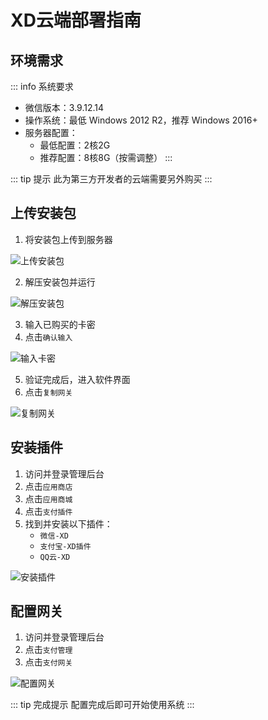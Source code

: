# XD云端部署指南

## 环境需求

::: info 系统要求
- 微信版本：3.9.12.14
- 操作系统：最低 Windows 2012 R2，推荐 Windows 2016+
- 服务器配置：
  - 最低配置：2核2G
  - 推荐配置：8核8G（按需调整）
:::


::: tip 提示
此为第三方开发者的云端需要另外购买
:::



## 上传安装包

1. 将安装包上传到服务器

![上传安装包](https://www.xarrpay.cn/assets/img_46-sv5BEqN3.png)

2. 解压安装包并运行

![解压安装包](https://www.xarrpay.cn/assets/img_47-YTHzYwZT.png)

3. 输入已购买的卡密
4. 点击`确认输入`

![输入卡密](https://www.xarrpay.cn/assets/img_48-DaWw_ebg.png)

5. 验证完成后，进入软件界面
6. 点击`复制网关`

![复制网关](https://www.xarrpay.cn/assets/img_49-DsOMKaEV.png)

## 安装插件

1. 访问并登录管理后台
2. 点击`应用商店`
3. 点击`应用商城`
4. 点击`支付插件`
5. 找到并安装以下插件：
   - `微信-XD`
   - `支付宝-XD插件`
   - `QQ云-XD`

![安装插件](https://www.xarrpay.cn/assets/img_50-CxBDZ4MD.png)

## 配置网关

1. 访问并登录管理后台
2. 点击`支付管理`
3. 点击`支付网关`

![配置网关](https://www.xarrpay.cn/assets/img_51-CPR4YyLL.png)

::: tip 完成提示
配置完成后即可开始使用系统
:::

